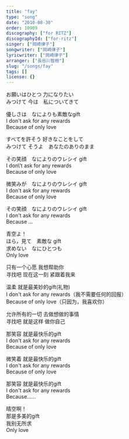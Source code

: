 ```yaml
---
title: "fay"
type: "song"
date: "2010-08-30"
order: 10909
discography: ["for RITZ"]
discographyId: ["for-ritz"]
singer: ["岡崎律子"]
songwriter: ["岡崎律子"]
lyricwriter: ["岡崎律子"]
arranger: ["長谷川智樹"]
slug: "/songs/fay"
tags: []
license: {}
---
```


お願いはひとつ 力になりたい   
みつけて 今は　私についてきて   
  
優しさは　なによりも素敵なgift   
I don't ask for any rewards   
Because of only love   
  
すべてを許そう 好きなことをして   
みつけて そうよ　あなたのありのまま   
  
その笑顔　なによりのウレシイ gift   
I don\\'t ask for any rewards   
Because of only love   
  
微笑みが　なによりのウレシイ gift   
I don't ask for any rewards   
Because of only love   
  
その笑顔　なによりのウレシイ gift   
I don't ask for any rewards   
Because ...   
  
青空よ！　  
ほら，見て　素敵な gift   
求めない　なにひとつも   
Only love  
  
  <!-- 翻译 -->

只有一个心愿 我想帮助你   
寻找吧 现在这一刻 紧跟着我来   
  
温柔 就是最美妙的gift(礼物)  
I don't ask for any rewards（我不需要任何的回报）   
Because of only love（只因为，我喜欢你）   
  
允许所有的一切 去做想做的事情   
寻找吧 就是这样 做你自己   
  
那笑容 就是最快乐的gift   
I don't ask for any rewards  
Because of only love   
  
微笑着 就是最快乐的gift   
I don't ask for any rewards   
Because of only love   
  
那笑容 就是最快乐的gift   
I don't ask for any rewards   
Because......   
  
晴空啊！   
那是多美的gift   
我别无所求   
Only love
